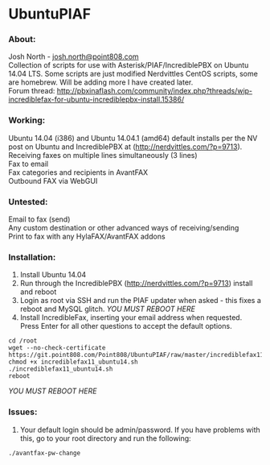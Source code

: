 # UbuntuPIAF #
### About: ###
Josh North - josh.north@point808.com  
Collection of scripts for use with Asterisk/PIAF/IncrediblePBX on Ubuntu 14.04 LTS.  Some scripts are just modified Nerdvittles CentOS scripts, some are homebrew.  Will be adding more I have created later.  
Forum thread: http://pbxinaflash.com/community/index.php?threads/wip-incrediblefax-for-ubuntu-incrediblepbx-install.15386/  

### Working: ###
Ubuntu 14.04 (i386) and Ubuntu 14.04.1 (amd64) default installs per the NV post on Ubuntu and IncrediblePBX at (http://nerdvittles.com/?p=9713).  
Receiving faxes on multiple lines simultaneously (3 lines)  
Fax to email  
Fax categories and recipients in AvantFAX  
Outbound FAX via WebGUI  

### Untested: ###
Email to fax (send)  
Any custom destination or other advanced ways of receiving/sending  
Print to fax with any HylaFAX/AvantFAX addons  

### Installation: ###
1. Install Ubuntu 14.04  
2. Run through the IncrediblePBX (http://nerdvittles.com/?p=9713) install and reboot  
3. Login as root via SSH and run the PIAF updater when asked - this fixes a reboot and MySQL glitch. *YOU MUST REBOOT HERE*  
4. Install IncredibleFax, inserting your email address when requested. Press Enter for all other questions to accept the default options.  
```
cd /root  
wget --no-check-certificate https://git.point808.com/Point808/UbuntuPIAF/raw/master/incrediblefax11_ubuntu14.sh  
chmod +x incrediblefax11_ubuntu14.sh  
./incrediblefax11_ubuntu14.sh  
reboot  
```

*YOU MUST REBOOT HERE*

### Issues: ###
1. Your default login should be admin/password. If you have problems with this, go to your root directory and run the following:  
```
./avantfax-pw-change
```
